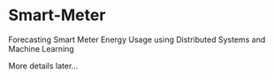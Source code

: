 # Smart-Meter
Forecasting Smart Meter Energy Usage using Distributed Systems and Machine Learning

More details later...


